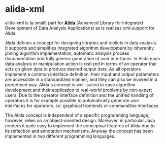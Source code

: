 # alida-xml

alida-xml is (a small) part for [**Alida**](ihttp://www.informatik.uni-halle.de/alida)
(Advanced Library for Integrated Development of Data Analysis Applications)
as is realizes xml-support for Alida.


Alida defines a concept for designing libraries and toolkits in data analysis. It supports and simplifies integrated algorithm development by inherently joining algorithm implementation, automatic analysis process documentation and fully generic generation of user interfaces. In Alida each data analysis or manipulation action is realized in terms of an operator that acts on given data to produce desired output data. As all operators implement a common interface definition, their input and output parameters are accessible in a standardized manner, and they can also be invoked in a predefined way. Alida's concept is well-suited to ease algorithm development and their application to real-world problems by non-expert users. Due to the operator interface definition and the unified handling of operators it is for example possible to automatically generate user interfaces for operators, i.e. graphical frontends or commandline interfaces.

The Alida concept is independent of a specific programming language, however, relies on an object-oriented design. Moreover, in particular Java renders it quite easy to implement the conceptual features of Alida due to its reflection and annotation mechanisms. Anyway the concept has been implemented in two different programming languages.



